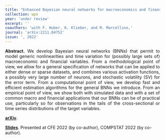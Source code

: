 ```yaml
---
title: "Enhanced Bayesian neural networks for macroeconomics and finance. [WP](https://arxiv.org/abs/2211.04752)"
collection: wps
year: 'under review'
excerpt: ''
coauthors: 'with F. Huber, K. Klieber, and M. Marcellino,' 
journal: 'arXiv:2211.04752'
issue: ', 2022'
---
```

<p align="justify"> <b>Abstract.</b> We develop Bayesian neural networks (BNNs) that permit to model generic nonlinearities and time variation for (possibly large sets of) macroeconomic and financial variables. From a methodological point of view, we allow for a general specification of networks that can be applied to either dense or sparse datasets, and combines various activation functions, a possibly very large number of neurons, and stochastic volatility (SV) for the error term. From a computational point of view, we develop fast and efficient estimation algorithms for the general BNNs we introduce. From an empirical point of view, we show both with simulated data and with a set of common macro and financial applications that our BNNs can be of practical use, particularly so for observations in the tails of the cross-sectional or time series distributions of the target variables.
</p>

[**arXiv**](https://arxiv.org/abs/2211.04752).

[**Slides**](https://www.dropbox.com/s/j4ezhch1cvod85u/CFE2022-Klieber-slides.pdf?dl=0). Presented at CFE 2022 (by co-author), COMPSTAT 2022 (by co-author).


